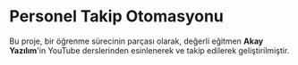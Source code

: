 # Personel Takip Otomasyonu
Bu proje, bir öğrenme sürecinin parçası olarak, değerli eğitmen **Akay Yazılım**'in YouTube derslerinden esinlenerek ve takip edilerek geliştirilmiştir.
